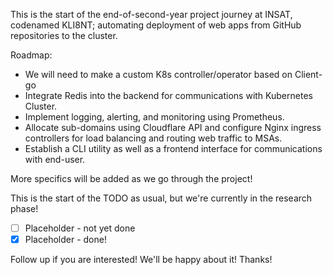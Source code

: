 This is the start of the end-of-second-year project journey at INSAT, codenamed KLI8NT; automating deployment of web apps from GitHub repositories to the cluster.

Roadmap:

- We will need to make a custom K8s controller/operator based on Client-go
- Integrate Redis into the backend for communications with Kubernetes Cluster.
- Implement logging, alerting, and monitoring using Prometheus.
- Allocate sub-domains using Cloudflare API and configure Nginx ingress controllers for load balancing and routing web traffic to MSAs.
- Establish a CLI utility as well as a frontend interface for communications with end-user.

More specifics will be added as we go through the project!

This is the start of the TODO as usual, but we're currently in the research phase!

- [ ] Placeholder - not yet done
- [x] Placeholder - done!

Follow up if you are interested! We'll be happy about it!
Thanks!
